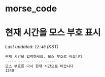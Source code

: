 # morse_code
# 현재 시간을 모스 부호 표시
<!-- MORSE_TIME_START -->
_Last updated: `12:40` (KST)_

```
현재 시간을 입력하세요. 모스 부호로 바꿉니다
.---- ..--- ....- -----
모스 부호를 다시 현재 시간으로 바꿉니다
1240
```
<!-- MORSE_TIME_END -->
